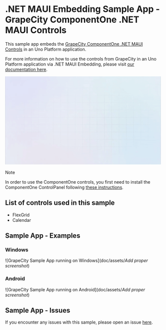 # .NET MAUI Embedding Sample App - GrapeCity ComponentOne .NET MAUI Controls 

This sample app embeds the [GrapeCity ComponentOne .NET MAUI Controls](https://www.grapecity.com/componentone/docs/maui/online-maui/overview.html) in an Uno Platform application.

For more information on how to use the controls from GrapeCity in an Uno Platform application via .NET MAUI Embedding, please visit [our documentation here](https://aka.platform.uno/maui-embedding-sample-app-grapecity).

<img src="doc/assets/third-party-sample-grapecity.gif" alt="GrapeCity ComponentOne .NET MAUI Controls Demo sample" />

> [!NOTE]
> In order to use the ComponentOne controls, you first need to install the ComponentOne ControlPanel following [these instructions](https://www.grapecity.com/componentone/docs/maui/online-maui/get-started.html).

## List of controls used in this sample
- FlexGrid
- Calendar

## Sample App - Examples

### Windows

 ![GrapeCity Sample App running on Windows](doc/assets/_Add proper screenshot_)

### Android

 ![GrapeCity Sample App running on Android](doc/assets/_Add proper screenshot_)

## Sample App - Issues
If you encounter any issues with this sample, please open an issue [here](https://github.com/unoplatform/uno/issues).